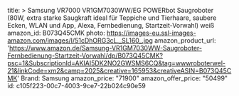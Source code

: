 title: >
  Samsung VR7000 VR1GM7030WW/EG POWERbot Saugroboter (80W, extra starke Saugkraft ideal für Teppiche
  und Tierhaare, saubere Ecken, WLAN und App, Alexa, Fernbedienung, Startzeit-Vorwahl) weiß
amazon_id: B073Q45CMK
photo: https://images-eu.ssl-images-amazon.com/images/I/51cDhORG3cL._SL160_.jpg
amazon_product_url: 'https://www.amazon.de/Samsung-VR1GM7030WW-Saugroboter-Fernbedienung-Startzeit-Vorwahl/dp/B073Q45CMK?psc=1&SubscriptionId=AKIAI5DK2NO2GWSMS6CQ&tag=wwwroboterwel-21&linkCode=xm2&camp=2025&creative=165953&creativeASIN=B073Q45CMK'
Brand: Samsung
amazon_price: "71900"
amazon_offer_price: "50499"
id: c105f223-00c7-4003-9ce7-22b024c90e59
